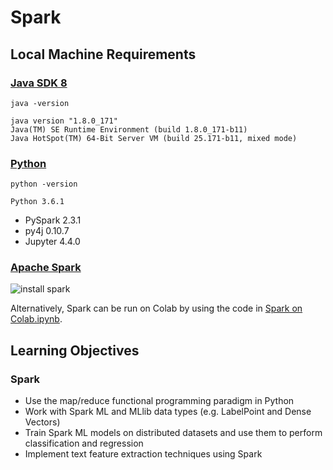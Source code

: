 # Spark

## Local Machine Requirements
### [Java SDK 8](http://www.oracle.com/technetwork/java/javase/downloads/jdk8-downloads-2133151.html)

`java -version`
```
java version "1.8.0_171"
Java(TM) SE Runtime Environment (build 1.8.0_171-b11)
Java HotSpot(TM) 64-Bit Server VM (build 25.171-b11, mixed mode)
```

### [Python](http://docs.python-guide.org/en/latest/starting/installation/)

`python -version`
```
Python 3.6.1
```
* PySpark 2.3.1
* py4j 0.10.7
* Jupyter 4.4.0

### [Apache Spark](https://spark.apache.org/downloads.html)

![install spark](https://raw.githubusercontent.com/rayheberer/LambdaSchoolDataScience/master/img/Week%2012/Install_Spark.JPG)

Alternatively, Spark can be run on Colab by using the code in [Spark on Colab.ipynb](https://github.com/rayheberer/LambdaSchoolDataScience/blob/master/Week%2012%20Spark/Spark%20on%20Colab.ipynb).

## Learning Objectives

### Spark
* Use the map/reduce functional programming paradigm in Python
* Work with Spark ML and MLlib data types (e.g. LabelPoint and Dense Vectors)
* Train Spark ML models on distributed datasets and use them to perform classification and regression
* Implement text feature extraction techniques using Spark